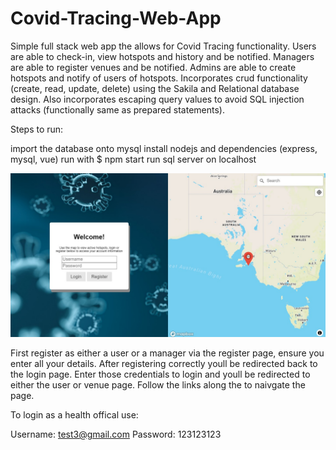 # Covid-Tracing-Web-App

Simple full stack web app the allows for Covid Tracing functionality. Users are able to check-in, view hotspots and history and be notified. Managers are able to register venues and be notified. Admins are able to create hotspots and notify of users of hotspots. Incorporates crud functionality (create, read, update, delete) using the Sakila and Relational database design. Also incorporates escaping query values to avoid SQL injection attacks (functionally same as prepared statements).

Steps to run:

import the database onto mysql
install nodejs and dependencies (express, mysql, vue)
run with $ npm start
run sql server on localhost

![login](./AJPZ/loginjpg.jpg)

First register as either a user or a manager via the register page, ensure you enter all your details. After registering correctly youll be redirected back to
the login page. Enter those credentials to login and youll be redirected to either the user or venue page. Follow the links along the to naivgate the page.

To login as a health offical use:

Username: test3@gmail.com
Password: 123123123
